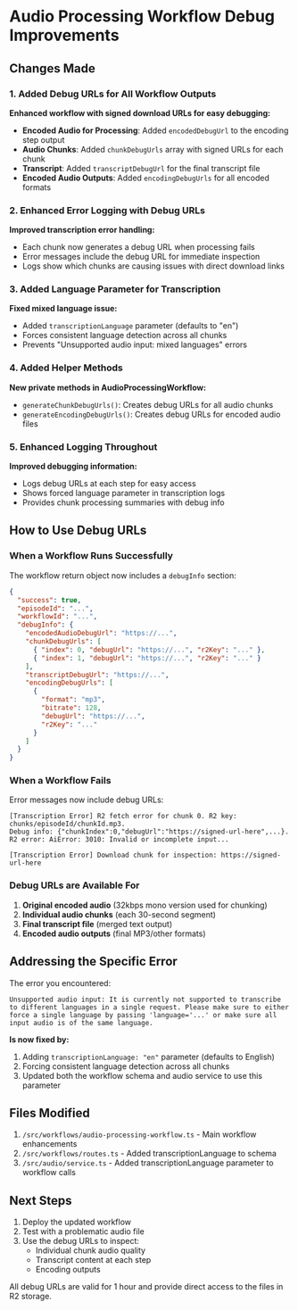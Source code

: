 # Audio Processing Workflow Debug Improvements

## Changes Made

### 1. Added Debug URLs for All Workflow Outputs

**Enhanced workflow with signed download URLs for easy debugging:**

- **Encoded Audio for Processing**: Added `encodedDebugUrl` to the encoding step output
- **Audio Chunks**: Added `chunkDebugUrls` array with signed URLs for each chunk
- **Transcript**: Added `transcriptDebugUrl` for the final transcript file
- **Encoded Audio Outputs**: Added `encodingDebugUrls` for all encoded formats

### 2. Enhanced Error Logging with Debug URLs

**Improved transcription error handling:**

- Each chunk now generates a debug URL when processing fails
- Error messages include the debug URL for immediate inspection
- Logs show which chunks are causing issues with direct download links

### 3. Added Language Parameter for Transcription

**Fixed mixed language issue:**

- Added `transcriptionLanguage` parameter (defaults to "en")
- Forces consistent language detection across all chunks
- Prevents "Unsupported audio input: mixed languages" errors

### 4. Added Helper Methods

**New private methods in AudioProcessingWorkflow:**

- `generateChunkDebugUrls()`: Creates debug URLs for all audio chunks
- `generateEncodingDebugUrls()`: Creates debug URLs for encoded audio files

### 5. Enhanced Logging Throughout

**Improved debugging information:**

- Logs debug URLs at each step for easy access
- Shows forced language parameter in transcription logs
- Provides chunk processing summaries with debug info

## How to Use Debug URLs

### When a Workflow Runs Successfully

The workflow return object now includes a `debugInfo` section:

```json
{
  "success": true,
  "episodeId": "...",
  "workflowId": "...",
  "debugInfo": {
    "encodedAudioDebugUrl": "https://...",
    "chunkDebugUrls": [
      { "index": 0, "debugUrl": "https://...", "r2Key": "..." },
      { "index": 1, "debugUrl": "https://...", "r2Key": "..." }
    ],
    "transcriptDebugUrl": "https://...",
    "encodingDebugUrls": [
      {
        "format": "mp3",
        "bitrate": 128,
        "debugUrl": "https://...",
        "r2Key": "..."
      }
    ]
  }
}
```

### When a Workflow Fails

Error messages now include debug URLs:

```
[Transcription Error] R2 fetch error for chunk 0. R2 key: chunks/episodeId/chunkId.mp3.
Debug info: {"chunkIndex":0,"debugUrl":"https://signed-url-here",...}.
R2 error: AiError: 3010: Invalid or incomplete input...

[Transcription Error] Download chunk for inspection: https://signed-url-here
```

### Debug URLs are Available For

1. **Original encoded audio** (32kbps mono version used for chunking)
2. **Individual audio chunks** (each 30-second segment)
3. **Final transcript file** (merged text output)
4. **Encoded audio outputs** (final MP3/other formats)

## Addressing the Specific Error

The error you encountered:

```
Unsupported audio input: It is currently not supported to transcribe to different languages in a single request. Please make sure to either force a single language by passing 'language='...' or make sure all input audio is of the same language.
```

**Is now fixed by:**

1. Adding `transcriptionLanguage: "en"` parameter (defaults to English)
2. Forcing consistent language detection across all chunks
3. Updated both the workflow schema and audio service to use this parameter

## Files Modified

1. `/src/workflows/audio-processing-workflow.ts` - Main workflow enhancements
2. `/src/workflows/routes.ts` - Added transcriptionLanguage to schema
3. `/src/audio/service.ts` - Added transcriptionLanguage parameter to workflow calls

## Next Steps

1. Deploy the updated workflow
2. Test with a problematic audio file
3. Use the debug URLs to inspect:
   - Individual chunk audio quality
   - Transcript content at each step
   - Encoding outputs

All debug URLs are valid for 1 hour and provide direct access to the files in R2 storage.

